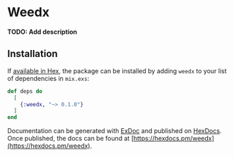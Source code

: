 # Weedx

**TODO: Add description**

## Installation

If [available in Hex](https://hex.pm/docs/publish), the package can be installed
by adding `weedx` to your list of dependencies in `mix.exs`:

```elixir
def deps do
  [
    {:weedx, "~> 0.1.0"}
  ]
end
```

Documentation can be generated with [ExDoc](https://github.com/elixir-lang/ex_doc)
and published on [HexDocs](https://hexdocs.pm). Once published, the docs can
be found at [https://hexdocs.pm/weedx](https://hexdocs.pm/weedx).

